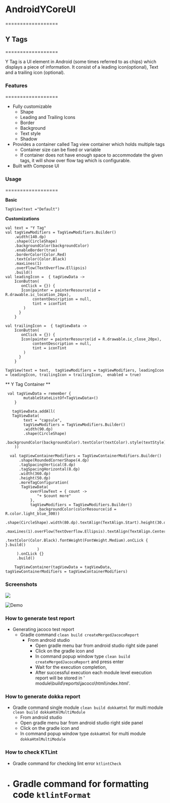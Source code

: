 # AndroidYCoreUI
==================

## Y Tags
==================

Y Tag is a UI element in Android (some times referred to as chips) which displays a piece of
information.
It consist of a leading icon(optional), Text and a trailing icon (optional).

### Features
==================

- Fully customizable
  - Shape
  - Leading and Trailing Icons
  - Border
  - Background
  - Text style
  - Shadow
- Provides a container called Tag view container which holds multiple tags
  - Container size can be fixed or variable
  - If container does not have enough space to accommodate the given tags, it will show over flow
    tag which is configurable.
- Built with Compose UI

### Usage
==================

**Basic**

```
TagView(text ="Default")
```

**Customizations**

```
val text = "Y Tag"
val tagViewModifiers = TagViewModifiers.Builder()
    .width(140.dp)
    .shape(CircleShape)
    .backgroundColor(backgroundColor)
    .enableBorder(true)
    .borderColor(Color.Red)
    .textColor(Color.Black)
    .maxLines(1)
    .overFlow(TextOverflow.Ellipsis)
    .build()
val leadingIcon =  { tagViewData ->
    IconButton(
       onClick = {}) {
       Icon(painter = painterResource(id = R.drawable.ic_location_24px),
            contentDescription = null,
            tint = iconTint
        )
      }
    }   
    
val trailingIcon =  { tagViewData ->
    IconButton(
       onClick = {}) {
       Icon(painter = painterResource(id = R.drawable.ic_close_20px),
            contentDescription = null,
            tint = iconTint
        )
      }
    }     
    
TagView(text = text,  tagViewModifiers = tagViewModifiers, leadingIcon = leadingIcon, trailingIcon = trailingIcon,  enabled = true)
```

** Y Tag Container **

```
 val tagViewData = remember {
        mutableStateListOf<TagViewData>()
    }
    
   tagViewData.addAll(   
   TagViewData(
        text = "capsule",
        tagViewModifiers = TagViewModifiers.Builder()
        .width(90.dp)
        .shape(CircleShape)
        .backgroundColor(backgroundColor).textColor(textColor).style(textStyle).build()
    ))
    
  val tagViewContainerModifiers = TagViewContainerModifiers.Builder()
      .shape(RoundedCornerShape(4.dp)
      .tagSpacingVertical(8.dp)
      .tagSpacingHorizontal(8.dp)
      .width(360.dp)
      .height(50.dp)
      .moreTagConfiguration(
       TagViewData(
           overFlowText = { count ->
              "+ $count more"
           },
           tagViewModifiers = TagViewModifiers.Builder()
              .backgroundColor(colorResource(id = R.color.light_blue_300))
               .shape(CircleShape).width(80.dp).textAlign(TextAlign.Start).height(30.dp)
               .maxLines(1).overFlow(TextOverflow.Ellipsis).textAlign(TextAlign.Center)
               .textColor(Color.Black).fontWeight(FontWeight.Medium).onCLick { }.build()
              )
     ).onCLick {}
     .build()
     
    TagViewContainer(tagViewData = tagViewData, tagViewContainerModifiers = tagViewContainerModifiers)  
```

### Screenshots

![](../../Downloads/Screenshot_20230419-133622_CoreUICatalogApp.jpg)

![Demo](../../Downloads/y_tag_13_s.gif)

### How to generate test report

- Generating jacoco test report
  - Gradle command `clean build createMergedJacocoReport`
    - From android studio
      - Open gradle menu bar from android studio right side panel
      - Click on the gradle icon and
      - In command popup window type `clean build createMergedJacocoReport` and press enter
      - Wait for the execution completion,
      - After successful execution each module level execution report will be stored in '
        module\build\reports\jacoco\html\index.html'.

### How to generate dokka report

- Gradle command single module `clean build dokkaHtml` for multi
  module `clean build dokkaHtmlMultiModule`
  - From android studio
  - Open gradle menu bar from android studio right side panel
  - Click on the gradle icon and
  - In command popup window type `dokkaHtml` for multi module `dokkaHtmlMultiModule`

### How to check KTLint

- Gradle command for checking lint error `ktlintCheck`
- Gradle command for formatting code `ktlintFormat`
  =======


